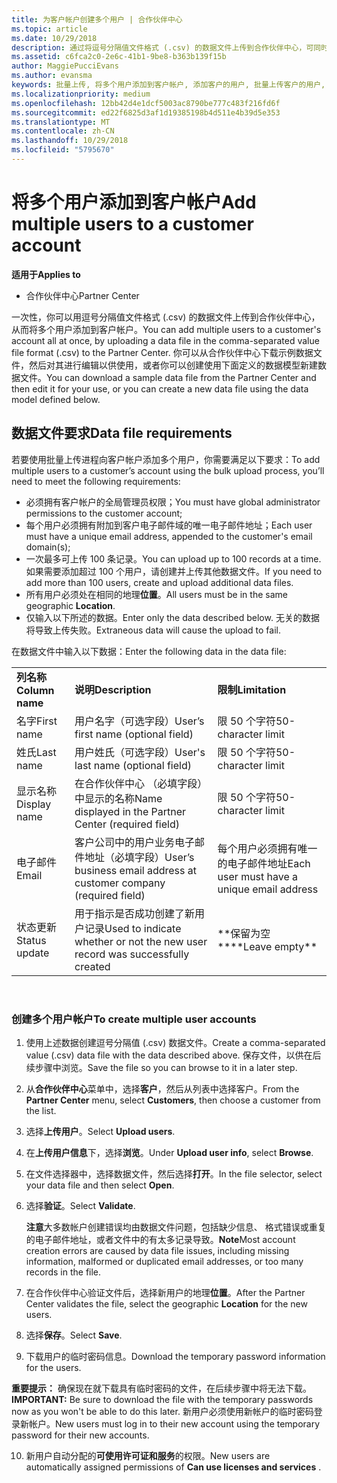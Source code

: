 ```yaml
---
title: 为客户帐户创建多个用户 | 合作伙伴中心
ms.topic: article
ms.date: 10/29/2018
description: 通过将逗号分隔值文件格式 (.csv) 的数据文件上传到合作伙伴中心，可同时将多个用户添加至客户帐户。
ms.assetid: c6fca2c0-2e6c-41b1-9be8-b363b139f15b
author: MaggiePucciEvans
ms.author: evansma
keywords: 批量上传, 将多个用户添加到客户帐户, 添加客户的用户, 批量上传客户的用户, 客户帐户, 客户用户, 用户
ms.localizationpriority: medium
ms.openlocfilehash: 12bb42d4e1dcf5003ac8790be777c483f216fd6f
ms.sourcegitcommit: ed22f6825d3af1d19385198b4d511e4b39d5e353
ms.translationtype: MT
ms.contentlocale: zh-CN
ms.lasthandoff: 10/29/2018
ms.locfileid: "5795670"
---
```

# <a name="add-multiple-users-to-a-customer-account"></a><span data-ttu-id="4a662-104">将多个用户添加到客户帐户</span><span class="sxs-lookup"><span data-stu-id="4a662-104">Add multiple users to a customer account</span></span>

**<span data-ttu-id="4a662-105">适用于</span><span class="sxs-lookup"><span data-stu-id="4a662-105">Applies to</span></span>**

-  <span data-ttu-id="4a662-106">合作伙伴中心</span><span class="sxs-lookup"><span data-stu-id="4a662-106">Partner Center</span></span>

<span data-ttu-id="4a662-107">一次性，你可以用逗号分隔值文件格式 (.csv) 的数据文件上传到合作伙伴中心，从而将多个用户添加到客户帐户。</span><span class="sxs-lookup"><span data-stu-id="4a662-107">You can add multiple users to a customer's account all at once, by uploading a data file in the comma-separated value file format (.csv) to the Partner Center.</span></span> <span data-ttu-id="4a662-108">你可以从合作伙伴中心下载示例数据文件，然后对其进行编辑以供使用，或者你可以创建使用下面定义的数据模型新建数据文件。</span><span class="sxs-lookup"><span data-stu-id="4a662-108">You can download a sample data file from the Partner Center and then edit it for your use, or you can create a new data file using the data model defined below.</span></span>

## <a href="" id="creatingtheimportcsvfile"></a><span data-ttu-id="4a662-109">数据文件要求</span><span class="sxs-lookup"><span data-stu-id="4a662-109">Data file requirements</span></span>


<span data-ttu-id="4a662-110">若要使用批量上传进程向客户帐户添加多个用户，你需要满足以下要求：</span><span class="sxs-lookup"><span data-stu-id="4a662-110">To add multiple users to a customer’s account using the bulk upload process, you’ll need to meet the following requirements:</span></span>

-   <span data-ttu-id="4a662-111">必须拥有客户帐户的全局管理员权限；</span><span class="sxs-lookup"><span data-stu-id="4a662-111">You must have global administrator permissions to the customer account;</span></span>
-   <span data-ttu-id="4a662-112">每个用户必须拥有附加到客户电子邮件域的唯一电子邮件地址；</span><span class="sxs-lookup"><span data-stu-id="4a662-112">Each user must have a unique email address, appended to the customer's email domain(s);</span></span>
-   <span data-ttu-id="4a662-113">一次最多可上传 100 条记录。</span><span class="sxs-lookup"><span data-stu-id="4a662-113">You can upload up to 100 records at a time.</span></span> <span data-ttu-id="4a662-114">如果需要添加超过 100 个用户，请创建并上传其他数据文件。</span><span class="sxs-lookup"><span data-stu-id="4a662-114">If you need to add more than 100 users, create and upload additional data files.</span></span>
-   <span data-ttu-id="4a662-115">所有用户必须处在相同的地理**位置**。</span><span class="sxs-lookup"><span data-stu-id="4a662-115">All users must be in the same geographic **Location**.</span></span>
-   <span data-ttu-id="4a662-116">仅输入以下所述的数据。</span><span class="sxs-lookup"><span data-stu-id="4a662-116">Enter only the data described below.</span></span> <span data-ttu-id="4a662-117">无关的数据将导致上传失败。</span><span class="sxs-lookup"><span data-stu-id="4a662-117">Extraneous data will cause the upload to fail.</span></span>

<span data-ttu-id="4a662-118">在数据文件中输入以下数据：</span><span class="sxs-lookup"><span data-stu-id="4a662-118">Enter the following data in the data file:</span></span>

|                 |                                                                              |                                            |
|-----------------|------------------------------------------------------------------------------|--------------------------------------------|
| **<span data-ttu-id="4a662-119">列名称</span><span class="sxs-lookup"><span data-stu-id="4a662-119">Column name</span></span>** | **<span data-ttu-id="4a662-120">说明</span><span class="sxs-lookup"><span data-stu-id="4a662-120">Description</span></span>**                                                              | **<span data-ttu-id="4a662-121">限制</span><span class="sxs-lookup"><span data-stu-id="4a662-121">Limitation</span></span>**                             |
| <span data-ttu-id="4a662-122">名字</span><span class="sxs-lookup"><span data-stu-id="4a662-122">First name</span></span>      | <span data-ttu-id="4a662-123">用户名字（可选字段）</span><span class="sxs-lookup"><span data-stu-id="4a662-123">User’s first name (optional field)</span></span>                                           | <span data-ttu-id="4a662-124">限 50 个字符</span><span class="sxs-lookup"><span data-stu-id="4a662-124">50-character limit</span></span>                         |
| <span data-ttu-id="4a662-125">姓氏</span><span class="sxs-lookup"><span data-stu-id="4a662-125">Last name</span></span>       | <span data-ttu-id="4a662-126">用户姓氏（可选字段）</span><span class="sxs-lookup"><span data-stu-id="4a662-126">User's last name (optional field)</span></span>                                            | <span data-ttu-id="4a662-127">限 50 个字符</span><span class="sxs-lookup"><span data-stu-id="4a662-127">50-character limit</span></span>                         |
| <span data-ttu-id="4a662-128">显示名称</span><span class="sxs-lookup"><span data-stu-id="4a662-128">Display name</span></span>    | <span data-ttu-id="4a662-129">在合作伙伴中心 （必填字段） 中显示的名称</span><span class="sxs-lookup"><span data-stu-id="4a662-129">Name displayed in the Partner Center (required field)</span></span>                            | <span data-ttu-id="4a662-130">限 50 个字符</span><span class="sxs-lookup"><span data-stu-id="4a662-130">50-character limit</span></span>                         |
| <span data-ttu-id="4a662-131">电子邮件</span><span class="sxs-lookup"><span data-stu-id="4a662-131">Email</span></span>           | <span data-ttu-id="4a662-132">客户公司中的用户业务电子邮件地址（必填字段）</span><span class="sxs-lookup"><span data-stu-id="4a662-132">User’s business email address at customer company (required field)</span></span>           | <span data-ttu-id="4a662-133">每个用户必须拥有唯一的电子邮件地址</span><span class="sxs-lookup"><span data-stu-id="4a662-133">Each user must have a unique email address</span></span> |
| <span data-ttu-id="4a662-134">状态更新</span><span class="sxs-lookup"><span data-stu-id="4a662-134">Status update</span></span>   | <span data-ttu-id="4a662-135">用于指示是否成功创建了新用户记录</span><span class="sxs-lookup"><span data-stu-id="4a662-135">Used to indicate whether or not the new user record was successfully created</span></span> | <span data-ttu-id="4a662-136">\*\*保留为空\*\*</span><span class="sxs-lookup"><span data-stu-id="4a662-136">\*\*Leave empty\*\*</span></span>                        |

 

### <a href="" id="createmultipleuseraccounts"></a><span data-ttu-id="4a662-137">创建多个用户帐户</span><span class="sxs-lookup"><span data-stu-id="4a662-137">To create multiple user accounts</span></span>

<a href="" id="creatingtheaccounts"></a>
1.  <span data-ttu-id="4a662-138">使用上述数据创建逗号分隔值 (.csv) 数据文件。</span><span class="sxs-lookup"><span data-stu-id="4a662-138">Create a comma-separated value (.csv) data file with the data described above.</span></span> <span data-ttu-id="4a662-139">保存文件，以供在后续步骤中浏览。</span><span class="sxs-lookup"><span data-stu-id="4a662-139">Save the file so you can browse to it in a later step.</span></span>
2.  <span data-ttu-id="4a662-140">从**合作伙伴中心**菜单中，选择**客户**，然后从列表中选择客户。</span><span class="sxs-lookup"><span data-stu-id="4a662-140">From the **Partner Center** menu, select **Customers**, then choose a customer from the list.</span></span>
3.  <span data-ttu-id="4a662-141">选择**上传用户**。</span><span class="sxs-lookup"><span data-stu-id="4a662-141">Select **Upload users**.</span></span>
4.  <span data-ttu-id="4a662-142">在**上传用户信息**下，选择**浏览**。</span><span class="sxs-lookup"><span data-stu-id="4a662-142">Under **Upload user info**, select **Browse**.</span></span>
5.  <span data-ttu-id="4a662-143">在文件选择器中，选择数据文件，然后选择**打开**。</span><span class="sxs-lookup"><span data-stu-id="4a662-143">In the file selector, select your data file and then select **Open**.</span></span>
6.  <span data-ttu-id="4a662-144">选择**验证**。</span><span class="sxs-lookup"><span data-stu-id="4a662-144">Select **Validate**.</span></span>

    <span data-ttu-id="4a662-145">**注意**大多数帐户创建错误均由数据文件问题，包括缺少信息、 格式错误或重复的电子邮件地址，或者文件中的有太多记录导致。</span><span class="sxs-lookup"><span data-stu-id="4a662-145">**Note**Most account creation errors are caused by data file issues, including missing information, malformed or duplicated email addresses, or too many records in the file.</span></span>

7.  <span data-ttu-id="4a662-146">在合作伙伴中心验证文件后，选择新用户的地理**位置**。</span><span class="sxs-lookup"><span data-stu-id="4a662-146">After the Partner Center validates the file, select the geographic **Location** for the new users.</span></span>
8.  <span data-ttu-id="4a662-147">选择**保存**。</span><span class="sxs-lookup"><span data-stu-id="4a662-147">Select **Save**.</span></span>
9.  <span data-ttu-id="4a662-148">下载用户的临时密码信息。</span><span class="sxs-lookup"><span data-stu-id="4a662-148">Download the temporary password information for the users.</span></span>

<span data-ttu-id="4a662-149">**重要提示：** 确保现在就下载具有临时密码的文件，在后续步骤中将无法下载。</span><span class="sxs-lookup"><span data-stu-id="4a662-149">**IMPORTANT:** Be sure to download the file with the temporary passwords now as you won't be able to do this later.</span></span> <span data-ttu-id="4a662-150">新用户必须使用新帐户的临时密码登录新帐户。</span><span class="sxs-lookup"><span data-stu-id="4a662-150">New users must log in to their new account using the temporary password for their new accounts.</span></span>

10. <span data-ttu-id="4a662-151">新用户自动分配的**可使用许可证和服务**的权限。</span><span class="sxs-lookup"><span data-stu-id="4a662-151">New users are automatically assigned permissions of **Can use licenses and services** .</span></span> 

 

 



